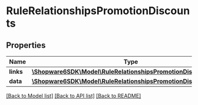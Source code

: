 # RuleRelationshipsPromotionDiscounts

## Properties
Name | Type | Description | Notes
------------ | ------------- | ------------- | -------------
**links** | [**\Shopware6SDK\Model\RuleRelationshipsPromotionDiscountsLinks**](RuleRelationshipsPromotionDiscountsLinks.md) |  | [optional] 
**data** | [**\Shopware6SDK\Model\RuleRelationshipsPromotionDiscountsData[]**](RuleRelationshipsPromotionDiscountsData.md) |  | [optional] 

[[Back to Model list]](../../README.md#documentation-for-models) [[Back to API list]](../../README.md#documentation-for-api-endpoints) [[Back to README]](../../README.md)

